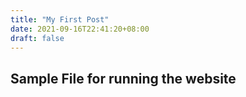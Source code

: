 ```yaml
---
title: "My First Post"
date: 2021-09-16T22:41:20+08:00
draft: false
---
```



## Sample File for running the website
